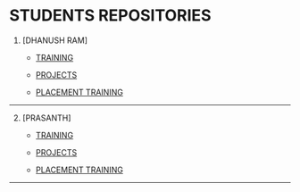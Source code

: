 # STUDENTS REPOSITORIES

1. [DHANUSH RAM]
     * [TRAINING](https://github.com/sivadhanush726/training)
  
     * [PROJECTS](https://github.com/sivadhanush726/project)
  
     * [ PLACEMENT TRAINING](https://github.com/sivadhanush726/interview)
       
************************************************************************
2. [PRASANTH]
     * [TRAINING](https://github.com/prasanthmech080996-bot/training)
  
     * [PROJECTS](https://github.com/prasanthmech080996-bot/project)
  
     * [ PLACEMENT TRAINING](https://github.com/prasanthmech080996-bot/interview)
       
************************************************************************
